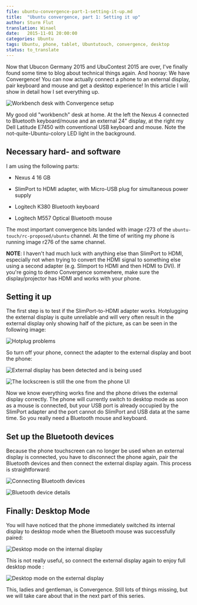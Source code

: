 ```yaml
---
file: ubuntu-convergence-part-1-setting-it-up.md
title:  "Ubuntu convergence, part 1: Setting it up"
author: Sturm Flut
translation: Winael
date:   2015-11-01 20:00:00
categories: Ubuntu
tags: Ubuntu, phone, tablet, Ubuntutouch, convergence, desktop
status: to_translate
---
```


Now that Ubucon Germany 2015 and UbuContest 2015 are over, I've finally found some time to blog about technical things again. And hooray: We have Convergence! You can now actually connect a phone to an external display, pair keyboard and mouse and get a desktop experience! In this article I will show in detail how I set everything up.

![Workbench desk with Convergence setup]({{site.url}}/images/ubuntu-convergence-part-1/desk.jpg)

My good old "workbench" desk at home. At the left the Nexus 4 connected to Bluetooth keyboard/mouse and an external 24" display, at the right my Dell Latitude E7450 with conventional USB keyboard and mouse. Note the not-quite-Ubuntu-colory LED light in the background.


## Necessary hard- and software

I am using the following parts:

* Nexus 4 16 GB

* SlimPort to HDMI adapter, with Micro-USB plug for simultaneous power supply

* Logitech K380 Bluetooth keyboard

* Logitech M557 Optical Bluetooth mouse

The most important convergence bits landed with image r273 of the `ubuntu-touch/rc-proposed/ubuntu` channel. At the time of writing my phone is running image r276 of the same channel.

**NOTE**: I haven't had much luck with anything else than SlimPort to HDMI, especially not when trying to convert the HDMI signal to something else using a second adapter (e.g. Slimport to HDMI and then HDMI to DVI). If you're going to demo Convergence somewhere, make sure the display/projector has HDMI and works with your phone.


## Setting it up

The first step is to test if the SlimPort-to-HDMI adapter works. Hotplugging the external display is quite unreliable and will very often result in the external display only showing half of the picture, as can be seen in the following image:

![Hotplug problems]({{site.url}}/images/ubuntu-convergence-part-1/hotplug.jpg)

So turn off your phone, connect the adapter to the external display and boot the phone:

![External display has been detected and is being used]({{site.url}}/images/ubuntu-convergence-part-1/external-connected.jpg)

![The lockscreen is still the one from the phone UI]({{site.url}}/images/ubuntu-convergence-part-1/external-phone-lockscreen.jpg)

Now we know everything works fine and the phone drives the external display correctly. The phone will currently switch to desktop mode as soon as a mouse is connected, but your USB port is already occupied by the SlimPort adapter and the port cannot do SlimPort and USB data at the same time. So you really need a Bluetooth mouse and keyboard.


## Set up the Bluetooth devices

Because the phone touchscreen can no longer be used when an external display is connected, you have to disconnect the phone again, pair the Bluetooth devices and then connect the external display again. This process is straightforward:

![Connecting Bluetooth devices]({{site.url}}/images/ubuntu-convergence-part-1/bluetooth1.jpg)

![Bluetooth device details]({{site.url}}/images/ubuntu-convergence-part-1/bluetooth2.jpg)


## Finally: Desktop Mode

You will have noticed that the phone immediately switched its internal display to desktop mode when the Bluetooth mouse was successfully paired:

![Desktop mode on the internal display]({{site.url}}/images/ubuntu-convergence-part-1/desktop-mode-internal.jpg)

This is not really useful, so connect the external display again to enjoy full desktop mode :

![Desktop mode on the external display]({{site.url}}/images/ubuntu-convergence-part-1/desktop-mode-external.jpg)

This, ladies and gentleman, is Convergence. Still lots of things missing, but we will take care about that in the next part of this series.

